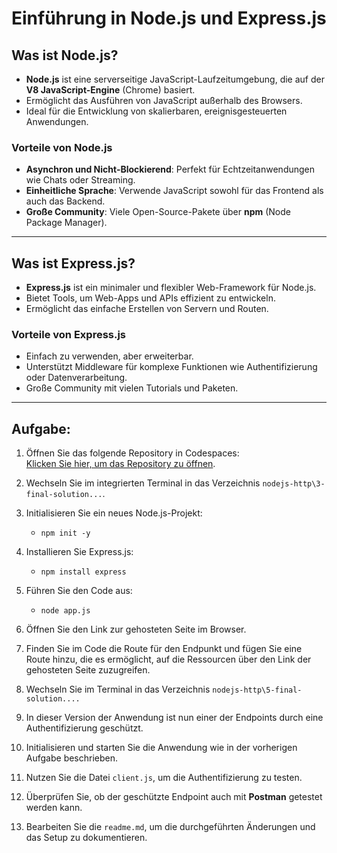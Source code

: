 # Einführung in Node.js und Express.js

## Was ist Node.js?
- **Node.js** ist eine serverseitige JavaScript-Laufzeitumgebung, die auf der **V8 JavaScript-Engine** (Chrome) basiert.
- Ermöglicht das Ausführen von JavaScript außerhalb des Browsers.
- Ideal für die Entwicklung von skalierbaren, ereignisgesteuerten Anwendungen.

### Vorteile von Node.js
- **Asynchron und Nicht-Blockierend**: Perfekt für Echtzeitanwendungen wie Chats oder Streaming.
- **Einheitliche Sprache**: Verwende JavaScript sowohl für das Frontend als auch das Backend.
- **Große Community**: Viele Open-Source-Pakete über **npm** (Node Package Manager).

---

## Was ist Express.js?
- **Express.js** ist ein minimaler und flexibler Web-Framework für Node.js.
- Bietet Tools, um Web-Apps und APIs effizient zu entwickeln.
- Ermöglicht das einfache Erstellen von Servern und Routen.

### Vorteile von Express.js
- Einfach zu verwenden, aber erweiterbar.
- Unterstützt Middleware für komplexe Funktionen wie Authentifizierung oder Datenverarbeitung.
- Große Community mit vielen Tutorials und Paketen.

---
## Aufgabe:

1. Öffnen Sie das folgende Repository in Codespaces:  
   [Klicken Sie hier, um das Repository zu öffnen](https://github.com/MicrosoftDocs/node-essentials?tab=readme-ov-file).

2. Wechseln Sie im integrierten Terminal in das Verzeichnis `nodejs-http\3-final-solution...`.

3. Initialisieren Sie ein neues Node.js-Projekt:
   - `npm init -y`

4. Installieren Sie Express.js:
   - `npm install express`

5. Führen Sie den Code aus:
   - `node app.js`

6. Öffnen Sie den Link zur gehosteten Seite im Browser.

7. Finden Sie im Code die Route für den Endpunkt und fügen Sie eine Route hinzu, die es ermöglicht, auf die Ressourcen über den Link der gehosteten Seite zuzugreifen.

8. Wechseln Sie im Terminal in das Verzeichnis `nodejs-http\5-final-solution....`

9. In dieser Version der Anwendung ist nun einer der Endpoints durch eine Authentifizierung geschützt.

10. Initialisieren und starten Sie die Anwendung wie in der vorherigen Aufgabe beschrieben.

11. Nutzen Sie die Datei `client.js`, um die Authentifizierung zu testen.

12. Überprüfen Sie, ob der geschützte Endpoint auch mit **Postman** getestet werden kann.

13. Bearbeiten Sie die `readme.md`, um die durchgeführten Änderungen und das Setup zu dokumentieren.



